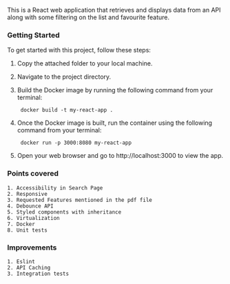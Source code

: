 This is a React web application that retrieves and displays data from an API along with some filtering on the list and favourite feature. 


### Getting Started

To get started with this project, follow these steps:

1. Copy the attached folder to your local machine.
2. Navigate to the project directory.
3. Build the Docker image by running the following command from your terminal:

        docker build -t my-react-app .

4. Once the Docker image is built, run the container using the following command from your terminal:

        docker run -p 3000:8080 my-react-app

5. Open your web browser and go to http://localhost:3000 to view the app.

### Points covered
    1. Accessibility in Search Page
    2. Responsive
    3. Requested Features mentioned in the pdf file
    4. Debounce API
    5. Styled components with inheritance
    6. Virtualization
    7. Docker
    8. Unit tests

### Improvements
    1. Eslint
    2. API Caching
    3. Integration tests